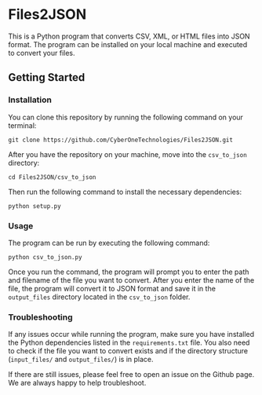 # Files2JSON

This is a Python program that converts CSV, XML, or HTML files into JSON format. The program can be installed on your local machine and executed to convert your files.

## Getting Started

### Installation

You can clone this repository by running the following command on your terminal:

`git clone https://github.com/CyberOneTechnologies/Files2JSON.git`

After you have the repository on your machine, move into the `csv_to_json` directory:

`cd Files2JSON/csv_to_json`

Then run the following command to install the necessary dependencies:

`python setup.py`

### Usage

The program can be run by executing the following command:

`python csv_to_json.py`

Once you run the command, the program will prompt you to enter the path and filename of the file you want to convert. After you enter the name of the file, the program will convert it to JSON format and save it in the `output_files` directory located in the `csv_to_json` folder.

### Troubleshooting

If any issues occur while running the program, make sure you have installed the Python dependencies listed in the `requirements.txt` file. You also need to check if the file you want to convert exists and if the directory structure (`input_files/` and `output_files/`) is in place.

If there are still issues, please feel free to open an issue on the Github page. We are always happy to help troubleshoot.
